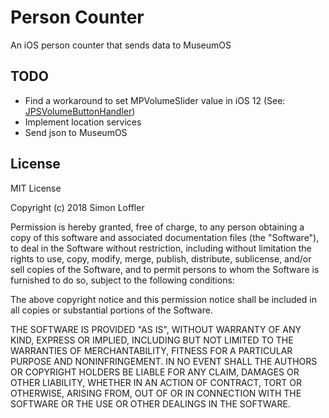 # Person Counter

An iOS person counter that sends data to MuseumOS

## TODO

* Find a workaround to set MPVolumeSlider value in iOS 12 (See: [JPSVolumeButtonHandler](https://github.com/jpsim/JPSVolumeButtonHandler))
* Implement location services
* Send json to MuseumOS

## License

MIT License

Copyright (c) 2018 Simon Loffler

Permission is hereby granted, free of charge, to any person obtaining a copy of this software and associated documentation files (the "Software"), to deal in the Software without restriction, including without limitation the rights to use, copy, modify, merge, publish, distribute, sublicense, and/or sell copies of the Software, and to permit persons to whom the Software is furnished to do so, subject to the following conditions:

The above copyright notice and this permission notice shall be included in all copies or substantial portions of the Software.

THE SOFTWARE IS PROVIDED "AS IS", WITHOUT WARRANTY OF ANY KIND, EXPRESS OR IMPLIED, INCLUDING BUT NOT LIMITED TO THE WARRANTIES OF MERCHANTABILITY, FITNESS FOR A PARTICULAR PURPOSE AND NONINFRINGEMENT. IN NO EVENT SHALL THE AUTHORS OR COPYRIGHT HOLDERS BE LIABLE FOR ANY CLAIM, DAMAGES OR OTHER LIABILITY, WHETHER IN AN ACTION OF CONTRACT, TORT OR OTHERWISE, ARISING FROM, OUT OF OR IN CONNECTION WITH THE SOFTWARE OR THE USE OR OTHER DEALINGS IN THE SOFTWARE.

